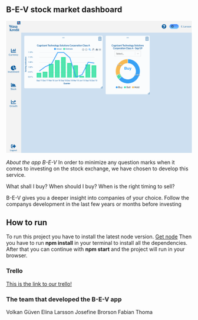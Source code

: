 
## B-E-V stock market dashboard

![B-E-V](/src/assets/B-E-V.png)

*About the app B-E-V*
In order to minimize any question marks when it comes to investing on the stock exchange, we have chosen to develop this service.

What shall I buy? When should I buy? When is the right timing to sell?

B-E-V gives you a deeper insight into companies of your choice. Follow the companys development in the last few years or months before investing


## How to run

To run this project you have to install the latest node version. 
[Get node](https://nodejs.org/en/)
Then you have to run **npm install** in your terminal to install all the dependencies. 
After that you can continue with **npm start** and the project will run in your browser.


### Trello

[This is the link to our trello!](https://trello.com/b/xnMTBNLI/fe19tp2cherry)


### The team that developed the B-E-V app

Volkan Güven
Elina Larsson
Josefine Brorson
Fabian Thoma
